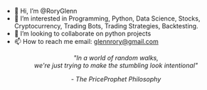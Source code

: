 - 👋 Hi, I’m @RoryGlenn
- 👀 I’m interested in Programming, Python, Data Science, Stocks, Cryptocurrency, Trading Bots, Trading Strategies, Backtesting.
- 💞️ I’m looking to collaborate on python projects
- 📫 How to reach me email: glennrory@gmail.com

<!---
RoryGlenn/RoryGlenn is a ✨ special ✨ repository because its `README.md` (this file) appears on your GitHub profile.
You can click the Preview link to take a look at your changes.
--->


<div align="center">

*"In a world of random walks,*  
*we're just trying to make the stumbling look intentional"*

*- The PriceProphet Philosophy*

</div>

